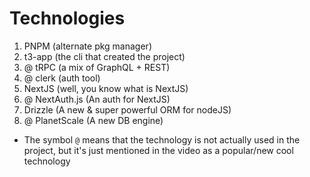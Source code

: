 <!-- Here is a list of technologies used in this tutorial that I'm interested to learn -->

# Technologies

1. PNPM (alternate pkg manager)
2. t3-app (the cli that created the project)
3. @ tRPC (a mix of GraphQL + REST)
4. @ clerk (auth tool)
5. NextJS (well, you know what is NextJS)
6. @ NextAuth.js (An auth for NextJS)
7. Drizzle (A new & super powerful ORM for nodeJS)
8. @ PlanetScale (A new DB engine)

- The symbol `@` means that the technology is not actually used in the project, but it's just mentioned in the video as a popular/new cool technology

